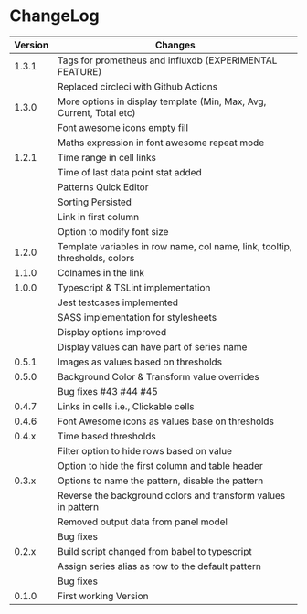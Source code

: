 # ChangeLog

| Version            | Changes |
| -------------------|-----------|
| 1.3.1              | Tags for prometheus and influxdb (EXPERIMENTAL FEATURE) |
|                    | Replaced circleci with Github Actions |
| 1.3.0              | More options in display template (Min, Max, Avg, Current, Total etc) | 
|                    | Font awesome icons empty fill |
|                    | Maths expression in font awesome repeat mode |
| 1.2.1              | Time range in cell links |
|                    | Time of last data point stat added |
|                    | Patterns Quick Editor |
|                    | Sorting Persisted |
|                    | Link in first column |
|                    | Option to modify font size |
| 1.2.0              | Template variables in row name, col name, link, tooltip, thresholds, colors |
| 1.1.0              | Colnames in the link |
| 1.0.0              | Typescript & TSLint implementation |
|                    | Jest testcases implemented |
|                    | SASS implementation for stylesheets |
|                    | Display options improved |
|                    | Display values can have part of series name |
| 0.5.1              | Images as values based on thresholds |
| 0.5.0              | Background Color & Transform value overrides |
|                    | Bug fixes #43 #44 #45 |
| 0.4.7              | Links in cells i.e., Clickable cells |
| 0.4.6              | Font Awesome icons as values base on thresholds |
| 0.4.x              | Time based thresholds |
|                    | Filter option to hide rows based on value |
|                    | Option to hide the first column and table header |
| 0.3.x              | Options to name the pattern, disable the pattern |
|                    | Reverse the background colors and transform values in pattern |
|                    | Removed output data from panel model |
|                    | Bug fixes |
| 0.2.x              | Build script changed from babel to typescript |
|                    | Assign series alias as row to the default pattern |
|                    | Bug fixes |
| 0.1.0              | First working Version |
